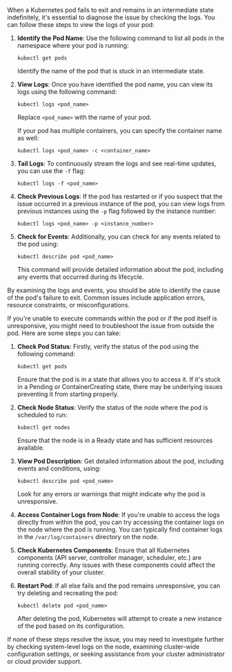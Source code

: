 When a Kubernetes pod fails to exit and remains in an intermediate state indefinitely, it's essential to diagnose the issue by checking the logs. You can follow these steps to view the logs of your pod:

1. **Identify the Pod Name**: Use the following command to list all pods in the namespace where your pod is running:

   ```
   kubectl get pods
   ```

   Identify the name of the pod that is stuck in an intermediate state.

2. **View Logs**: Once you have identified the pod name, you can view its logs using the following command:

   ```
   kubectl logs <pod_name>
   ```

   Replace `<pod_name>` with the name of your pod.

   If your pod has multiple containers, you can specify the container name as well:

   ```
   kubectl logs <pod_name> -c <container_name>
   ```

3. **Tail Logs**: To continuously stream the logs and see real-time updates, you can use the `-f` flag:

   ```
   kubectl logs -f <pod_name>
   ```

4. **Check Previous Logs**: If the pod has restarted or if you suspect that the issue occurred in a previous instance of the pod, you can view logs from previous instances using the `-p` flag followed by the instance number:

   ```
   kubectl logs <pod_name> -p <instance_number>
   ```

5. **Check for Events**: Additionally, you can check for any events related to the pod using:

   ```
   kubectl describe pod <pod_name>
   ```

   This command will provide detailed information about the pod, including any events that occurred during its lifecycle.

By examining the logs and events, you should be able to identify the cause of the pod's failure to exit. Common issues include application errors, resource 
constraints, or misconfigurations.

If you're unable to execute commands within the pod or if the pod itself is unresponsive, you might need to troubleshoot the issue from outside the pod. Here are some steps you can take:

1. **Check Pod Status**: Firstly, verify the status of the pod using the following command:

   ```
   kubectl get pods
   ```

   Ensure that the pod is in a state that allows you to access it. If it's stuck in a Pending or ContainerCreating state, there may be underlying issues preventing it from starting properly.

2. **Check Node Status**: Verify the status of the node where the pod is scheduled to run:

   ```
   kubectl get nodes
   ```

   Ensure that the node is in a Ready state and has sufficient resources available.

3. **View Pod Description**: Get detailed information about the pod, including events and conditions, using:

   ```
   kubectl describe pod <pod_name>
   ```

   Look for any errors or warnings that might indicate why the pod is unresponsive.

4. **Access Container Logs from Node**: If you're unable to access the logs directly from within the pod, you can try accessing the container logs on the node where the pod is running. You can typically find container logs in the `/var/log/containers` directory on the node.

5. **Check Kubernetes Components**: Ensure that all Kubernetes components (API server, controller manager, scheduler, etc.) are running correctly. Any issues with these components could affect the overall stability of your cluster.

6. **Restart Pod**: If all else fails and the pod remains unresponsive, you can try deleting and recreating the pod:

   ```
   kubectl delete pod <pod_name>
   ```

   After deleting the pod, Kubernetes will attempt to create a new instance of the pod based on its configuration.

If none of these steps resolve the issue, you may need to investigate further by checking system-level logs on the node, examining cluster-wide configuration settings, or seeking assistance from your cluster administrator or cloud provider support.
